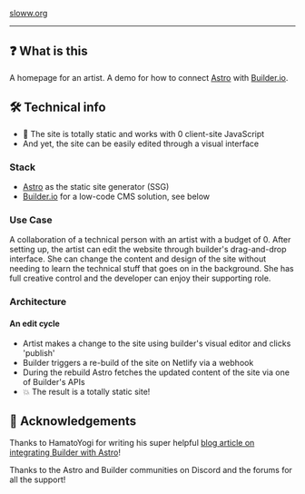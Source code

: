 [sloww.org](sloww.org)

---

## ❓ What is this

A homepage for an artist. A demo for how to connect [Astro](https://astro.build/) with [Builder.io](https://builder.io/).

## 🛠 Technical info

- 💚 The site is totally static and works with 0 client-site JavaScript
- And yet, the site can be easily edited through a visual interface

### Stack

- [Astro](https://astro.build/) as the static site generator (SSG)
- [Builder.io](https://builder.io/) for a low-code CMS solution, see below

### Use Case

A collaboration of a technical person with an artist with a budget of 0.
After setting up, the artist can edit the website through builder's drag-and-drop interface. She can change the content and design of the site without needing to learn the technical stuff that goes on in the background. She has full creative control and the developer can enjoy their supporting role.

### Architecture

#### An edit cycle

- Artist makes a change to the site using builder's visual editor and clicks 'publish'
- Builder triggers a re-build of the site on Netlify via a webhook
- During the rebuild Astro fetches the updated content of the site via one of Builder's APIs
- 💥 The result is a totally static site!

## 🙏 Acknowledgements

Thanks to HamatoYogi for writing his super helpful [blog article on integrating Builder with Astro](https://www.hamatoyogi.dev/blog/astro-log/connecting-builderio-to-astro)!

Thanks to the Astro and Builder communities on Discord and the forums for all the support!
